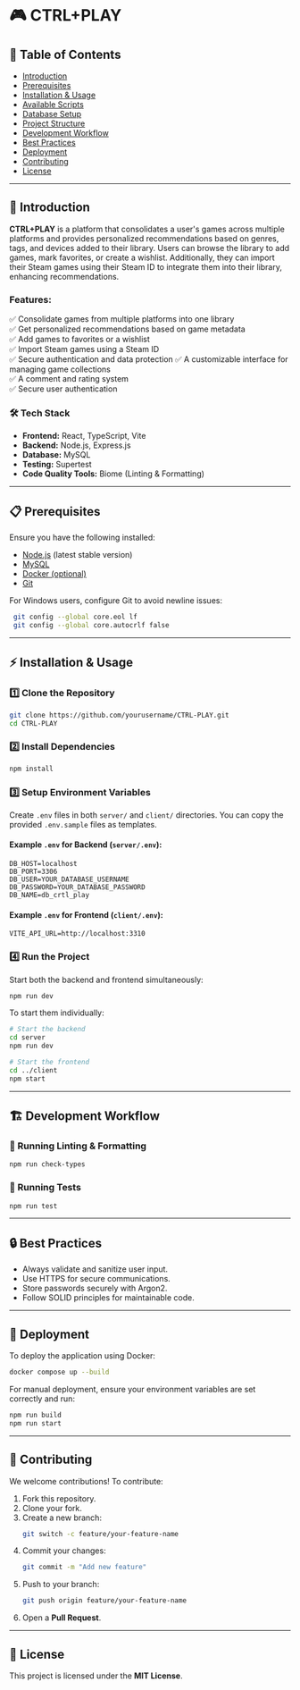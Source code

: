 # 🎮 CTRL+PLAY

## 📖 Table of Contents  
- [Introduction](#-introduction)  
- [Prerequisites](#-prerequisites)  
- [Installation & Usage](#-installation--usage)  
- [Available Scripts](#-available-scripts)  
- [Database Setup](#-database-setup)  
- [Project Structure](#-project-structure)   
- [Development Workflow](#-development-workflow)  
- [Best Practices](#-best-practices)  
- [Deployment](#-deployment)  
- [Contributing](#-contributing)  
- [License](#-license)  

---

## 🚀 Introduction  

**CTRL+PLAY** is a platform that consolidates a user's games across multiple platforms and provides personalized recommendations based on genres, tags, and devices added to their library. Users can browse the library to add games, mark favorites, or create a wishlist. Additionally, they can import their Steam games using their Steam ID to integrate them into their library, enhancing recommendations. 

### Features:  
✅ Consolidate games from multiple platforms into one library  
✅ Get personalized recommendations based on game metadata  
✅ Add games to favorites or a wishlist  
✅ Import Steam games using a Steam ID  
✅ Secure authentication and data protection 
✅ A customizable interface for managing game collections  
✅ A comment and rating system  
✅ Secure user authentication  

### 🛠 Tech Stack  
- **Frontend:** React, TypeScript, Vite  
- **Backend:** Node.js, Express.js  
- **Database:** MySQL  
- **Testing:** Supertest  
- **Code Quality Tools:** Biome (Linting & Formatting)  

---

## 📋 Prerequisites  

Ensure you have the following installed:  
- [Node.js](https://nodejs.org/) (latest stable version)  
- [MySQL](https://www.mysql.com/)  
- [Docker (optional)](https://www.docker.com/)  
- [Git](https://git-scm.com/)  

For Windows users, configure Git to avoid newline issues:  
```sh
 git config --global core.eol lf
 git config --global core.autocrlf false
```

---

## ⚡ Installation & Usage  

### 1️⃣ Clone the Repository  
```sh
git clone https://github.com/yourusername/CTRL-PLAY.git
cd CTRL-PLAY
```

### 2️⃣ Install Dependencies  
```sh
npm install
```

### 3️⃣ Setup Environment Variables  
Create `.env` files in both `server/` and `client/` directories. You can copy the provided `.env.sample` files as templates.  

#### Example `.env` for Backend (`server/.env`):  
```env
DB_HOST=localhost
DB_PORT=3306
DB_USER=YOUR_DATABASE_USERNAME
DB_PASSWORD=YOUR_DATABASE_PASSWORD
DB_NAME=db_crtl_play
```

#### Example `.env` for Frontend (`client/.env`):  
```env
VITE_API_URL=http://localhost:3310
```

### 4️⃣ Run the Project  

Start both the backend and frontend simultaneously:  
```sh
npm run dev
```

To start them individually:  
```sh
# Start the backend
cd server
npm run dev

# Start the frontend
cd ../client
npm start
```

---

## 🏗 Development Workflow  

### 🚦 Running Linting & Formatting  
```sh
npm run check-types
```

### 🧪 Running Tests  
```sh
npm run test
```

---

## 🔒 Best Practices  

- Always validate and sanitize user input.  
- Use HTTPS for secure communications.  
- Store passwords securely with Argon2.  
- Follow SOLID principles for maintainable code.  

---

## 🚀 Deployment  

To deploy the application using Docker:  
```sh
docker compose up --build
```

For manual deployment, ensure your environment variables are set correctly and run:  
```sh
npm run build
npm run start
```

---

## 🤝 Contributing  

We welcome contributions! To contribute:  
1. Fork this repository.  
2. Clone your fork.  
3. Create a new branch:  
   ```sh
   git switch -c feature/your-feature-name
   ```
4. Commit your changes:  
   ```sh
   git commit -m "Add new feature"
   ```
5. Push to your branch:  
   ```sh
   git push origin feature/your-feature-name
   ```
6. Open a **Pull Request**.  

---

## 📜 License  

This project is licensed under the **MIT License**.  
